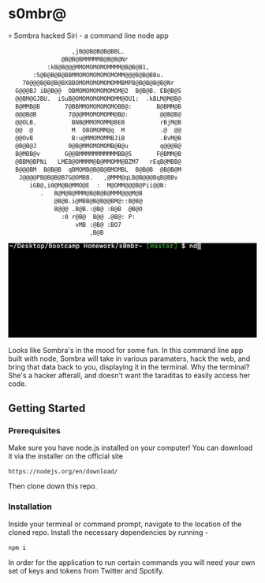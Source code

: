 # s0mbr@
:skull: Sombra hacked Siri - a command line node app
```
                  ,jB@@B@B@B@BBL.
               @B@B@BMMMMMB@B@B@Nr
           :kB@B@@@MMOMOMOMOMMMM@B@B@B1,
       :5@B@B@B@BBMMOMOMOMOMOMOMM@@@B@B@BBu.
    70@@@B@B@B@BXBBOMOMOMOMOMOMMBMPB@B@B@B@B@Nr
  G@@@BJ iB@B@@  OBMOMOMOMOMOMOM@2  B@B@B. EB@B@S
  @@BM@GJBU.  iSuB@OMOMOMOMOMOMM@OU1:  .kBLM@M@B@
  B@MMB@B       7@BBMMOMOMOMOMOBB@:       B@BMM@B
  @@@B@B         7@@@MMOMOMOMM@B@:         @@B@B@
  @@OLB.          BNB@MMOMOMM@BEB          rBjM@B
  @@  @           M  OBOMOMM@q  M          .@  @@
  @@OvB           B:u@MMOMOMMBJiB          .BvM@B
  @B@B@J         0@B@MMOMOMOMB@B@u         q@@@B@
  B@MBB@v       G@@BMMMMMMMMMMMBB@5       F@BMM@B
  @BBM@BPNi   LMEB@OMMMM@B@MMOMM@BZM7   rEqB@MBB@
  B@@@BM  B@B@B  qBMOMB@B@B@BMOMBL  B@B@B  @B@B@M
   J@@@@PB@B@B@B7G@OMBB.   ,@MMM@qLB@B@@@BqB@BBv
      iGB@,i0@M@B@MMO@E  :  M@OMM@@@B@Pii@@N:
         .   B@M@B@MMM@B@B@B@MMM@@@M@B
             @B@B.i@MBB@B@B@@BM@::B@B@
             B@@@ .B@B.:@B@ :B@B  @B@O
               :0 r@B@  B@@ .@B@: P:
                   vMB :@B@ :BO7
                       ,B@B

```
![demo](demo1.gif)

Looks like Sombra's in the mood for some fun. In this command line app built with node, Sombra will take in various paramaters, hack the web, and bring that data back to you, displaying it in the terminal. Why the terminal? She's a hacker afterall, and doesn't want the taraditas to easily access her code. 

## Getting Started

### Prerequisites
Make sure you have node.js installed on your computer! You can download it via the installer on the official site
```
https://nodejs.org/en/download/
```
Then clone down this repo.

### Installation
Inside your terminal or command prompt, navigate to the location of the cloned repo. Install the necessary dependencies by running - 
```
npm i
```
In order for the application to run certain commands you will need your own set of keys and tokens from Twitter and Spotify. 
